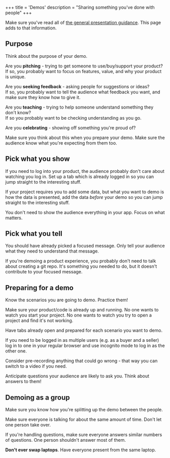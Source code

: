 +++
title = 'Demos'
description = "Sharing something you've done with people"
+++

Make sure you've read all of [the general presentation guidance](../presenting). This page adds to that information.

## Purpose

Think about the purpose of your demo.

Are you **pitching** - trying to get someone to use/buy/support your product?\
If so, you probably want to focus on features, value, and why your product is unique.

Are you **seeking feedback** - asking people for suggestions or ideas?\
If so, you probably want to tell the audience what feedback you want, and make sure they know how to give it.

Are you **teaching** - trying to help someone understand something they don't know?\
If so you probably want to be checking understanding as you go.

Are you **celebrating** - showing off something you're proud of?

Make sure you think about this when you prepare your demo. Make sure the audience know what you're expecting from them too.

## Pick what you show

If you need to log into your product, the audience probably don't care about watching you log in. Set up a tab which is already logged in so you can jump straight to the interesting stuff.

If your project requires you to add some data, but what you want to demo is how the data is presented, add the data _before_ your demo so you can jump straight to the interesting stuff.

You don't need to show the audience everything in your app. Focus on what matters.

## Pick what you tell

You should have already picked a focused message. Only tell your audience what they need to understand that message.

If you're demoing a product experience, you probably don't need to talk about creating a git repo. It's something you needed to do, but it doesn't contribute to your focused message.

## Preparing for a demo

Know the scenarios you are going to demo. Practice them!

Make sure your product/code is already up and running. No one wants to watch you start your project. No one wants to watch you try to open a project and find it's not working.

Have tabs already open and prepared for each scenario you want to demo.

If you need to be logged in as multiple users (e.g. as a buyer and a seller) log in to one in your regular browser and use incognito mode to log in as the other one.

Consider pre-recording anything that could go wrong - that way you can switch to a video if you need.

Anticipate questions your audience are likely to ask you. Think about answers to them!

## Demoing as a group

Make sure you know how you're splitting up the demo between the people.

Make sure everyone is talking for about the same amount of time. Don't let one person take over.

If you're handling questions, make sure everyone answers similar numbers of questions. One person shouldn't answer most of them.

**Don't ever swap laptops**. Have everyone present from the same laptop.
